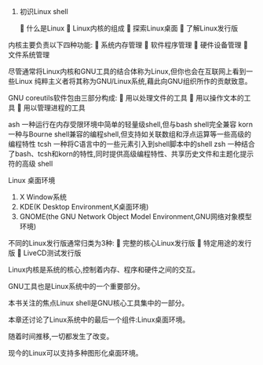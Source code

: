 

 1. 初识Linux shell

     什么是Linux
     Linux内核的组成
     探索Linux桌面
     了解Linux发行版

内核主要负责以下四种功能:
 系统内存管理
 软件程序管理
 硬件设备管理
 文件系统管理

尽管通常将Linux内核和GNU工具的结合体称为Linux,但你也会在互联网上看到一些Linux
纯粹主义者将其称为GNU/Linux系统,藉此向GNU组织所作的贡献致意。

GNU coreutils软件包由三部分构成:
 用以处理文件的工具
 用以操作文本的工具
 用以管理进程的工具

ash 一种运行在内存受限环境中简单的轻量级shell,但与bash shell完全兼容
korn 一种与Bourne shell兼容的编程shell,但支持如关联数组和浮点运算等一些高级的编程特性
tcsh 一种将C语言中的一些元素引入到shell脚本中的shell
zsh 一种结合了bash、tcsh和korn的特性,同时提供高级编程特性、共享历史文件和主题化提示符的高级
shell

Linux 桌面环境

1. X Window系统
2. KDE(K Desktop Environment,K桌面环境) 
3. GNOME(the GNU Network Object Model Environment,GNU网络对象模型环境)

不同的Linux发行版通常归类为3种:
 完整的核心Linux发行版
 特定用途的发行版
 LiveCD测试发行版

Linux内核是系统的核心,控制着内存、程序和硬件之间的交互。

GNU工具也是Linux系统中的一个重要部分。

本书关注的焦点Linux shell是GNU核心工具集中的一部分。

本章还讨论了Linux系统中的最后一个组件:Linux桌面环境。

随着时间推移,一切都发生了改变。

现今的Linux可以支持多种图形化桌面环境。